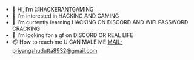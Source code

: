 - 👋 Hi, I’m @HACKERANTGAMING
- 👀 I’m interested in HACKING AND GAMING
- 🌱 I’m currently learning HACKING ON DISCORD AND WIFI PASSWORD CRACKING
- 💞️ I’m looking for a gf on DISCORD OR REAL LIFE
- 📫 How to reach me U CAN MALE ME MAIL-priyangshudutta8932@gmail.com

<!---
HACKERANTGAMING/HACKERANTGAMING is a ✨ special ✨ repository because its `README.md` (this file) appears on your GitHub profile.
You can click the Preview link to take a look at your changes.
--->
